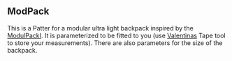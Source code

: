 ## ModPack

This is a Patter for a modular ultra light backpack inspired by the [ModulPackI](http://www.pluennenkreuzer.de/001_Landgaenger/422_Module/422_module.html).
It is parameterized to be fitted to you (use [Valentinas](http://valentina-project.org) Tape tool to store your measurements).
There are also parameters for the size of the backpack.
